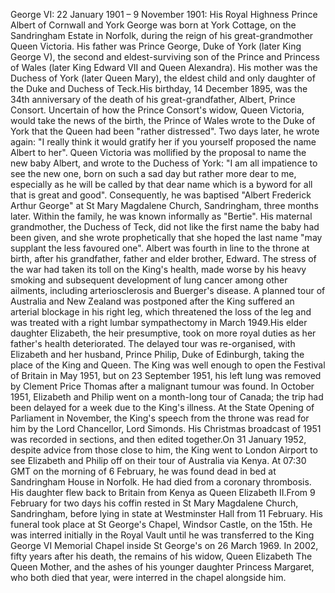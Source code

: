 George VI: 22 January 1901 – 9 November 1901: His Royal Highness Prince Albert of Cornwall and York George was born at York Cottage, on the Sandringham Estate in Norfolk, during the reign of his great-grandmother Queen Victoria. His father was Prince George, Duke of York (later King George V), the second and eldest-surviving son of the Prince and Princess of Wales (later King Edward VII and Queen Alexandra). His mother was the Duchess of York (later Queen Mary), the eldest child and only daughter of the Duke and Duchess of Teck.His birthday, 14 December 1895, was the 34th anniversary of the death of his great-grandfather, Albert, Prince Consort. Uncertain of how the Prince Consort's widow, Queen Victoria, would take the news of the birth, the Prince of Wales wrote to the Duke of York that the Queen had been "rather distressed". Two days later, he wrote again: "I really think it would gratify her if you yourself proposed the name Albert to her". Queen Victoria was mollified by the proposal to name the new baby Albert, and wrote to the Duchess of York: "I am all impatience to see the new one, born on such a sad day but rather more dear to me, especially as he will be called by that dear name which is a byword for all that is great and good". Consequently, he was baptised "Albert Frederick Arthur George" at St Mary Magdalene Church, Sandringham, three months later. Within the family, he was known informally as "Bertie". His maternal grandmother, the Duchess of Teck, did not like the first name the baby had been given, and she wrote prophetically that she hoped the last name "may supplant the less favoured one". Albert was fourth in line to the throne at birth, after his grandfather, father and elder brother, Edward. The stress of the war had taken its toll on the King's health, made worse by his heavy smoking and subsequent development of lung cancer among other ailments, including arteriosclerosis and Buerger's disease. A planned tour of Australia and New Zealand was postponed after the King suffered an arterial blockage in his right leg, which threatened the loss of the leg and was treated with a right lumbar sympathectomy in March 1949.His elder daughter Elizabeth, the heir presumptive, took on more royal duties as her father's health deteriorated. The delayed tour was re-organised, with Elizabeth and her husband, Prince Philip, Duke of Edinburgh, taking the place of the King and Queen. The King was well enough to open the Festival of Britain in May 1951, but on 23 September 1951, his left lung was removed by Clement Price Thomas after a malignant tumour was found. In October 1951, Elizabeth and Philip went on a month-long tour of Canada; the trip had been delayed for a week due to the King's illness. At the State Opening of Parliament in November, the King's speech from the throne was read for him by the Lord Chancellor, Lord Simonds. His Christmas broadcast of 1951 was recorded in sections, and then edited together.On 31 January 1952, despite advice from those close to him, the King went to London Airport to see Elizabeth and Philip off on their tour of Australia via Kenya. At 07:30 GMT on the morning of 6 February, he was found dead in bed at Sandringham House in Norfolk. He had died from a coronary thrombosis. His daughter flew back to Britain from Kenya as Queen Elizabeth II.From 9 February for two days his coffin rested in St Mary Magdalene Church, Sandringham, before lying in state at Westminster Hall from 11 February. His funeral took place at St George's Chapel, Windsor Castle, on the 15th. He was interred initially in the Royal Vault until he was transferred to the King George VI Memorial Chapel inside St George's on 26 March 1969. In 2002, fifty years after his death, the remains of his widow, Queen Elizabeth The Queen Mother, and the ashes of his younger daughter Princess Margaret, who both died that year, were interred in the chapel alongside him.
